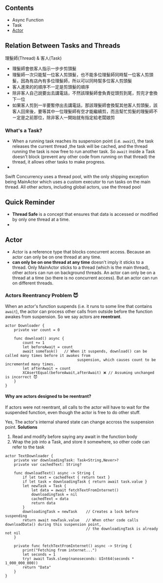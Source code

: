 ## Contents
- Async Function
- Task
- [Actor](#Actor)

## Relation Between Tasks and Threads
理髮師(Thread) & 客人(Task)

- 理髮師會依客人指示一步步剪頭髮
- 理髮師一次只能幫一位客人剪頭髮，也不能多位理髮師同時幫一位客人剪頭髮，因為有店內有多位理髮師，所以可以同時幫多位客人剪頭髮
- 客人進來的的順序不一定是剪頭髮的順序
- 除非客人自己說要出去講電話，不然該理髮師會負責從頭剪到尾，剪完才會換下一位
- 如果客人剪到一半要暫停出去講電話，那該理髮師會換幫其他客人剪頭髮，該客人回來後，要等其中一位理髮師有空才能繼續剪，而且幫忙剪髮的理髮師不ㄧ定是之前那位，除非客人一開始就有指定給老闆娘剪

### What's a Task?
- When a running task reaches its suspension point (i.e. `await`), the task releases the current thread ,the task will be cached, and the thread running the task is now free to run another task. So `await` inside a Task doesn't block (prevent any other code from running on that thread) the thread, it allows other tasks to make progress.
-  
Swift Concurrency uses a thread pool, with the only shipping exception being MainActor which uses a custom executor to run tasks on the main thread. All other actors, including global actors, use the thread pool
## Quick Reminder 
- **Thread Safe** is a concept that ensures that data is accessed or modified by only one thread at a time.
- 
## Actor
- Actor is a reference type that blocks concurrent access. Because an actor can only be on one thread at any time.
- **can only be on one thread at any time** doesn't imply it sticks to a thread. Only MainActor sticks to a thread (which is the main thread), other actors can run on background threads. An actor can only be on a thread at a time (so there is no concurrent access). But an actor can run on different threads.

### Actors Reentrancy Problem 😈
When an actor's function suspends (i.e. it runs to some line that contains `await`), the actor can process other calls from outside before the function awakes from suspension. So we say actors are **reentrant**.

```
actor Downloader {
    private var count = 0

    func download() async {
        count += 1
        let beforeAwait = count
        await someTask()   // When it suspends, download() can be called many times before it awakes from 
                                 suspension, which causes count to be incremented many times.
        let afterAwait = count
        XCAsertEqual(beforeAwait,afterAwait) ❌ // Assuming unchanged is incorrect 😈 
    }
}
```
#### Why are actors designed to be reentrant?
If actors were not reentrant, all calls to the actor will have to wait for the suspended function, even though the actor is free to do other stuff.

Yes, The actor's internal shared state can change accross the suspension point.
**Solutions**
1. Read and modify before saying any await in the function body
2. Wrap the job into a Task, and store it somewhere, so other code can refer to the task
```
actor TextDownloader {
    private var downloadingTask: Task<String,Never>?
    private var cachedText: String?

    func downloadText() async -> String {
        if let text = cachedText { return text }
        if let task = downloadingTask { return await task.value }
        let newTask = Task {
            let data = await fetchTextFromInternet()
            downloadingTask = nil
            cachedText = data
            return data
        }
        downloadingTask = newTask    // Creates a lock before suspending
        return await newTask.value   // When other code calls downloadData() during this suspension point,
                                     // the downloadingTask is already not nil
    }

    private func fetchTextFromInternet() async -> String {
        print("Fetching from internet...")
        let seconds = 1
        try! await Task.sleep(nanoseconds: UInt64(seconds * 1_000_000_000))
        return "Data"
    }
}
```
